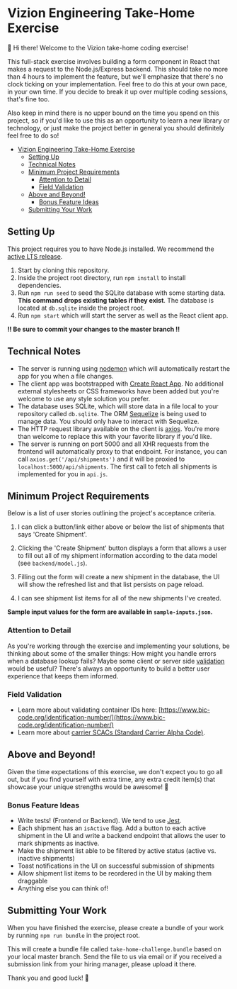 # Vizion Engineering Take-Home Exercise

👋 Hi there! Welcome to the Vizion take-home coding exercise!

This full-stack exercise involves building a form component in React that makes a request to the Node.js/Express backend. This should take no more than 4 hours to implement the feature, but we'll emphasize that there's no clock ticking on your implementation. Feel free to do this at your own pace, in your own time. If you decide to break it up over multiple coding sessions, that's fine too.

Also keep in mind there is no upper bound on the time you spend on this project, so if you'd like to use this as an opportunity to learn a new library or technology, or just make the project better in general you should definitely feel free to do so!

- [Vizion Engineering Take-Home Exercise](#vizion-engineering-take-home-exercise)
  - [Setting Up](#setting-up)
  - [Technical Notes](#technical-notes)
  - [Minimum Project Requirements](#minimum-project-requirements)
    - [Attention to Detail](#attention-to-detail)
    - [Field Validation](#field-validation)
  - [Above and Beyond!](#above-and-beyond)
    - [Bonus Feature Ideas](#bonus-feature-ideas)
  - [Submitting Your Work](#submitting-your-work)

## Setting Up

This project requires you to have Node.js installed. We recommend the [active LTS release](https://nodejs.org/en/about/releases/).

1. Start by cloning this repository. 
2. Inside the project root directory, run `npm install` to install dependencies.
3. Run `npm run seed` to seed the SQLite database with some starting data. **This command drops existing tables if they exist**. The database is located at `db.sqlite` inside the project root.
4. Run `npm start` which will start the server as well as the React client app.

**‼️ Be sure to commit your changes to the master branch ‼️**

## Technical Notes

- The server is running using [nodemon](https://nodemon.io/) which will automatically restart the app for you when a file changes.
- The client app was bootstrapped with [Create React App](https://facebook.github.io/create-react-app/docs/getting-started). No additional external stylesheets or CSS frameworks have been added but you're welcome to use any style solution you prefer.
- The database uses SQLite, which will store data in a file local to your repository called `db.sqlite`. The ORM [Sequelize](http://docs.sequelizejs.com/) is being used to manage data. You should only have to interact with Sequelize.
- The HTTP request library available on the client is [axios](https://github.com/axios/axios). You're more than welcome to replace this with your favorite library if you'd like.
- The server is running on port 5000 and all XHR requests from the frontend will automatically proxy to that endpoint. For instance, you can call `axios.get('/api/shipments')` and it will be proxied to `localhost:5000/api/shipments`. The first call to fetch all shipments is implemented for you in `api.js`.

## Minimum Project Requirements

Below is a list of user stories outlining the project's acceptance criteria.

1. I can click a button/link either above or below the list of shipments that says 'Create Shipment'.

1. Clicking the 'Create Shipment' button displays a form that allows a user to fill out all of my shipment information according to the data model (see `backend/model.js`).

1. Filling out the form will create a new shipment in the database, the UI will show the refreshed list and that list persists on page reload.

1. I can see shipment list items for all of the new shipments I've created.

**Sample input values for the form are available in `sample-inputs.json`.**

### Attention to Detail
As you're working through the exercise and implementing your solutions, be thinking about some of the smaller things: How might you handle errors when a database lookup fails? Maybe some client or server side [validation](#field-validation) would be useful? There's always an opportunity to build a better user experience that keeps them informed.

### Field Validation
  - Learn more about validating container IDs here: [https://www.bic-code.org/identification-number/](https://www.bic-code.org/identification-number/)
  - Learn more about [carrier SCACs (Standard Carrier Alpha Code)](https://en.wikipedia.org/wiki/Standard_Carrier_Alpha_Code#:~:text=The%20Standard%20Carrier%20Alpha%20Code%20(SCAC)%20is%20a%20privately%20controlled,companies%20computerize%20data%20and%20records).

## Above and Beyond!

Given the time expectations of this exercise, we don't expect you to go all out, but if you find yourself with extra time, any extra credit item(s) that showcase your unique strengths would be awesome! 🙌

### Bonus Feature Ideas
- Write tests! (Frontend or Backend). We tend to use [Jest](https://jestjs.io/en/).
- Each shipment has an `isActive` flag. Add a button to each active shipment in the UI and write a backend endpoint that allows the user to mark shipments as inactive.
- Make the shipment list able to be filtered by active status (active vs. inactive shipments)
- Toast notifications in the UI on successful submission of shipments
- Allow shipment list items to be reordered in the UI by making them draggable
- Anything else you can think of!

## Submitting Your Work

When you have finished the exercise, please create a bundle of your work by running `npm run bundle` in the project root.

This will create a bundle file called `take-home-challenge.bundle` based on your local master branch. Send the file to us via email or if you received a submission link from your hiring manager, please upload it there.

Thank you and good luck! 🙏
